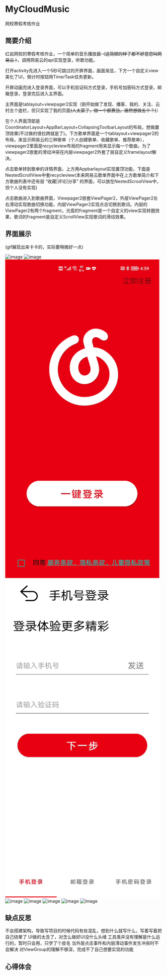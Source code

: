 # MyCloudMusic
网校寒假考核作业

## 简要介绍

红岩网校的寒假考核作业，一个简单的音乐播放器~~（这简陋的样子都不好意思叫网易云 ）~~，调用网易云的api实现登录，听歌功能。

打开activity先进入一个5秒可跳过的开屏界面，画面渐显，下方一个自定义view美化了UI，倒计时按钮用TimerTask任务更新。

开屏动画完进入登录界面，可以手机验证码方式登录，手机号加密码方式登录，邮箱登录，登录完后进入主界面。

主界面是tablayout+viewpager2实现（刚开始做了发现、播客、我的、关注、云村五个底栏，但只实现了我的页面~~(人太菜了，做一个都费劲，居然想做五个？)~~）

在个人界面顶部是CoordinatorLayout+AppBarLayout+CollapsingToolbarLayout的布局，想做置顶效果(不过做的很拉跨就是了)。下方歌单界面是一个tablayout+viewpager2的布局，来显示网易云的三种歌单（个人创建歌单、收藏歌单、推荐歌单），viewpager2里面是recycleview布局的fragment用来显示每一个歌曲，为了viewpager2嵌套的滑动冲突在内层viewpager2外套了层自定义framelayout解决。

点击歌单转到歌单的详情界面，上方用Appbarlayout实现置顶功能，下面是NestedScrollView中套recycleview(本来网易云歌单界面中在上方歌单简介和下方歌曲列表中还有层 “收藏|评论|分享” 的界面，可以放在NestedScroolView中，但个人没有实现)

点击歌曲进入到歌曲界面，Viewpager2嵌套ViewPager2，外层ViewPager2左右滑动实现歌曲切换功能，内层ViewPager2实现点击切换到歌词。内层的ViewPager2有两个fragment，光盘的fragment是一个自定义的view实现转圈效果，歌词的fragment是自定义ScrollView实现歌词的滑动效果。
## 界面展示
(gif展现出来卡卡的，实际要稍微好一点)

![image](https://github.com/18445/MyCloudMusic/blob/master/image/open4.gif)
![image](https://github.com/18445/MyCloudMusic/blob/master/image/open3.gif)
![image](https://github.com/18445/MyCloudMusic/blob/master/image/open2.gif)
![image](https://github.com/18445/MyCloudMusic/blob/master/image/open1.gif)
![image](https://github.com/18445/MyCloudMusic/blob/master/image/home1.gif)
![image](https://github.com/18445/MyCloudMusic/blob/master/image/home3.gif)
![image](https://github.com/18445/MyCloudMusic/blob/master/image/disk3.gif)
![image](https://github.com/18445/MyCloudMusic/blob/master/image/disk2.gif)
![image](https://github.com/18445/MyCloudMusic/blob/master/image/disk1.gif)

## 缺点反思
不会搭建架构，导致写项目的时候代码有些混乱，想到什么就写什么，写着写着把自己绕晕了
UI做的太丑了，对怎么做好UI没什么头绪
工具类并没有理解是什么运行的，暂时只会用，只学了个皮毛
当外层点击事件和内层滑动事件发生冲突时不会解决
对ViewGroup的理解不够深，完成不了自己想要实现的功能
## 心得体会

